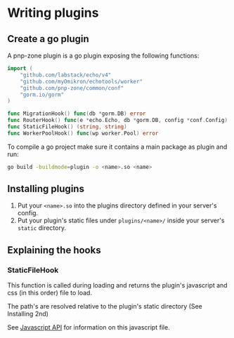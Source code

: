 # Writing plugins

## Create a go plugin

A pnp-zone plugin is a go plugin exposing the following functions:

```go
import (
	"github.com/labstack/echo/v4"
	"github.com/myOmikron/echotools/worker"
	"github.com/pnp-zone/common/conf"
	"gorm.io/gorm"
)

func MigrationHook() func(db *gorm.DB) error
func RouterHook() func(e *echo.Echo, db *gorm.DB, config *conf.Config) error
func StaticFileHook() (string, string)
func WorkerPoolHook() func(wp worker.Pool) error
```

To compile a go project make sure it contains a main package as plugin and run:
```bash
go build -buildmode=plugin -o <name>.so <name>
```

## Installing plugins

1. Put your `<name>.so` into the plugins directory defined in your server's config.
2. Put your plugin's static files under `plugins/<name>/` inside your server's `static` directory.

## Explaining the hooks

### StaticFileHook

This function is called during loading and returns the plugin's javascript and css (in this order) file to load.

The path's are resolved relative to the plugin's static directory (See Installing 2nd)

See [Javascript API](./js.md) for information on this javascript file.

